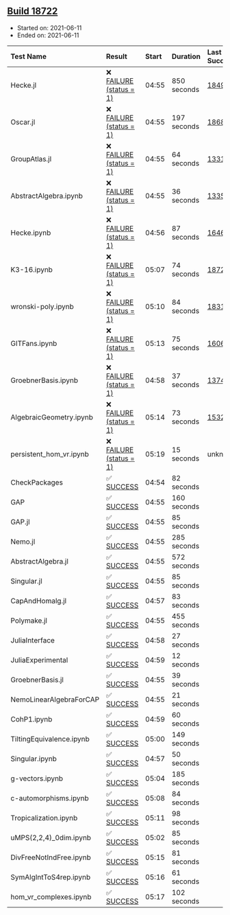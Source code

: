 ## [Build 18722](https://oscarci.mathematik.uni-kl.de/job/oscar/18722/)

* Started on: 2021-06-11
* Ended on: 2021-06-11

| Test Name    | Result | Start | Duration | Last Success | First Failure |
|:-------------|:-------|:------|:---------|:-------------|:--------------|
| Hecke.jl | ❌ [FAILURE (status = 1)](https://oscarci.mathematik.uni-kl.de/job/oscar/18722/artifact/logs/build-18722/Hecke.jl.log) | 04:55 | 850 seconds | [18490](https://oscarci.mathematik.uni-kl.de/job/oscar/18490/) | [18491](https://oscarci.mathematik.uni-kl.de/job/oscar/18491/) |
| Oscar.jl | ❌ [FAILURE (status = 1)](https://oscarci.mathematik.uni-kl.de/job/oscar/18722/artifact/logs/build-18722/Oscar.jl.log) | 04:55 | 197 seconds | [18684](https://oscarci.mathematik.uni-kl.de/job/oscar/18684/) | [18685](https://oscarci.mathematik.uni-kl.de/job/oscar/18685/) |
| GroupAtlas.jl | ❌ [FAILURE (status = 1)](https://oscarci.mathematik.uni-kl.de/job/oscar/18722/artifact/logs/build-18722/GroupAtlas.jl.log) | 04:55 | 64 seconds | [13311](https://oscarci.mathematik.uni-kl.de/job/oscar/13311/) | [13312](https://oscarci.mathematik.uni-kl.de/job/oscar/13312/) |
| AbstractAlgebra.ipynb | ❌ [FAILURE (status = 1)](https://oscarci.mathematik.uni-kl.de/job/oscar/18722/artifact/logs/build-18722/AbstractAlgebra.ipynb.log) | 04:55 | 36 seconds | [13355](https://oscarci.mathematik.uni-kl.de/job/oscar/13355/) | [13356](https://oscarci.mathematik.uni-kl.de/job/oscar/13356/) |
| Hecke.ipynb | ❌ [FAILURE (status = 1)](https://oscarci.mathematik.uni-kl.de/job/oscar/18722/artifact/logs/build-18722/Hecke.ipynb.log) | 04:56 | 87 seconds | [16463](https://oscarci.mathematik.uni-kl.de/job/oscar/16463/) | [16464](https://oscarci.mathematik.uni-kl.de/job/oscar/16464/) |
| K3-16.ipynb | ❌ [FAILURE (status = 1)](https://oscarci.mathematik.uni-kl.de/job/oscar/18722/artifact/logs/build-18722/K3-16.ipynb.log) | 05:07 | 74 seconds | [18721](https://oscarci.mathematik.uni-kl.de/job/oscar/18721/) | [18722](https://oscarci.mathematik.uni-kl.de/job/oscar/18722/) |
| wronski-poly.ipynb | ❌ [FAILURE (status = 1)](https://oscarci.mathematik.uni-kl.de/job/oscar/18722/artifact/logs/build-18722/wronski-poly.ipynb.log) | 05:10 | 84 seconds | [18314](https://oscarci.mathematik.uni-kl.de/job/oscar/18314/) | [18315](https://oscarci.mathematik.uni-kl.de/job/oscar/18315/) |
| GITFans.ipynb | ❌ [FAILURE (status = 1)](https://oscarci.mathematik.uni-kl.de/job/oscar/18722/artifact/logs/build-18722/GITFans.ipynb.log) | 05:13 | 75 seconds | [16068](https://oscarci.mathematik.uni-kl.de/job/oscar/16068/) | [16069](https://oscarci.mathematik.uni-kl.de/job/oscar/16069/) |
| GroebnerBasis.ipynb | ❌ [FAILURE (status = 1)](https://oscarci.mathematik.uni-kl.de/job/oscar/18722/artifact/logs/build-18722/GroebnerBasis.ipynb.log) | 04:58 | 37 seconds | [13748](https://oscarci.mathematik.uni-kl.de/job/oscar/13748/) | [13749](https://oscarci.mathematik.uni-kl.de/job/oscar/13749/) |
| AlgebraicGeometry.ipynb | ❌ [FAILURE (status = 1)](https://oscarci.mathematik.uni-kl.de/job/oscar/18722/artifact/logs/build-18722/AlgebraicGeometry.ipynb.log) | 05:14 | 73 seconds | [15322](https://oscarci.mathematik.uni-kl.de/job/oscar/15322/) | [15323](https://oscarci.mathematik.uni-kl.de/job/oscar/15323/) |
| persistent_hom_vr.ipynb | ❌ [FAILURE (status = 1)](https://oscarci.mathematik.uni-kl.de/job/oscar/18722/artifact/logs/build-18722/persistent_hom_vr.ipynb.log) | 05:19 | 15 seconds | unknown | unknown |
| CheckPackages | ✅ [SUCCESS](https://oscarci.mathematik.uni-kl.de/job/oscar/18722/artifact/logs/build-18722/CheckPackages.log) | 04:54 | 82 seconds |  |  |
| GAP | ✅ [SUCCESS](https://oscarci.mathematik.uni-kl.de/job/oscar/18722/artifact/logs/build-18722/GAP.log) | 04:55 | 160 seconds |  |  |
| GAP.jl | ✅ [SUCCESS](https://oscarci.mathematik.uni-kl.de/job/oscar/18722/artifact/logs/build-18722/GAP.jl.log) | 04:55 | 85 seconds |  |  |
| Nemo.jl | ✅ [SUCCESS](https://oscarci.mathematik.uni-kl.de/job/oscar/18722/artifact/logs/build-18722/Nemo.jl.log) | 04:55 | 285 seconds |  |  |
| AbstractAlgebra.jl | ✅ [SUCCESS](https://oscarci.mathematik.uni-kl.de/job/oscar/18722/artifact/logs/build-18722/AbstractAlgebra.jl.log) | 04:55 | 572 seconds |  |  |
| Singular.jl | ✅ [SUCCESS](https://oscarci.mathematik.uni-kl.de/job/oscar/18722/artifact/logs/build-18722/Singular.jl.log) | 04:55 | 85 seconds |  |  |
| CapAndHomalg.jl | ✅ [SUCCESS](https://oscarci.mathematik.uni-kl.de/job/oscar/18722/artifact/logs/build-18722/CapAndHomalg.jl.log) | 04:57 | 83 seconds |  |  |
| Polymake.jl | ✅ [SUCCESS](https://oscarci.mathematik.uni-kl.de/job/oscar/18722/artifact/logs/build-18722/Polymake.jl.log) | 04:55 | 455 seconds |  |  |
| JuliaInterface | ✅ [SUCCESS](https://oscarci.mathematik.uni-kl.de/job/oscar/18722/artifact/logs/build-18722/JuliaInterface.log) | 04:58 | 27 seconds |  |  |
| JuliaExperimental | ✅ [SUCCESS](https://oscarci.mathematik.uni-kl.de/job/oscar/18722/artifact/logs/build-18722/JuliaExperimental.log) | 04:59 | 12 seconds |  |  |
| GroebnerBasis.jl | ✅ [SUCCESS](https://oscarci.mathematik.uni-kl.de/job/oscar/18722/artifact/logs/build-18722/GroebnerBasis.jl.log) | 04:55 | 39 seconds |  |  |
| NemoLinearAlgebraForCAP | ✅ [SUCCESS](https://oscarci.mathematik.uni-kl.de/job/oscar/18722/artifact/logs/build-18722/NemoLinearAlgebraForCAP.log) | 04:55 | 21 seconds |  |  |
| CohP1.ipynb | ✅ [SUCCESS](https://oscarci.mathematik.uni-kl.de/job/oscar/18722/artifact/logs/build-18722/CohP1.ipynb.log) | 04:59 | 60 seconds |  |  |
| TiltingEquivalence.ipynb | ✅ [SUCCESS](https://oscarci.mathematik.uni-kl.de/job/oscar/18722/artifact/logs/build-18722/TiltingEquivalence.ipynb.log) | 05:00 | 149 seconds |  |  |
| Singular.ipynb | ✅ [SUCCESS](https://oscarci.mathematik.uni-kl.de/job/oscar/18722/artifact/logs/build-18722/Singular.ipynb.log) | 04:57 | 50 seconds |  |  |
| g-vectors.ipynb | ✅ [SUCCESS](https://oscarci.mathematik.uni-kl.de/job/oscar/18722/artifact/logs/build-18722/g-vectors.ipynb.log) | 05:04 | 185 seconds |  |  |
| c-automorphisms.ipynb | ✅ [SUCCESS](https://oscarci.mathematik.uni-kl.de/job/oscar/18722/artifact/logs/build-18722/c-automorphisms.ipynb.log) | 05:08 | 84 seconds |  |  |
| Tropicalization.ipynb | ✅ [SUCCESS](https://oscarci.mathematik.uni-kl.de/job/oscar/18722/artifact/logs/build-18722/Tropicalization.ipynb.log) | 05:11 | 98 seconds |  |  |
| uMPS(2,2,4)_0dim.ipynb | ✅ [SUCCESS](https://oscarci.mathematik.uni-kl.de/job/oscar/18722/artifact/logs/build-18722/uMPS-2-2-4-_0dim.ipynb.log) | 05:02 | 85 seconds |  |  |
| DivFreeNotIndFree.ipynb | ✅ [SUCCESS](https://oscarci.mathematik.uni-kl.de/job/oscar/18722/artifact/logs/build-18722/DivFreeNotIndFree.ipynb.log) | 05:15 | 81 seconds |  |  |
| SymAlgIntToS4rep.ipynb | ✅ [SUCCESS](https://oscarci.mathematik.uni-kl.de/job/oscar/18722/artifact/logs/build-18722/SymAlgIntToS4rep.ipynb.log) | 05:16 | 61 seconds |  |  |
| hom_vr_complexes.ipynb | ✅ [SUCCESS](https://oscarci.mathematik.uni-kl.de/job/oscar/18722/artifact/logs/build-18722/hom_vr_complexes.ipynb.log) | 05:17 | 102 seconds |  |  |
